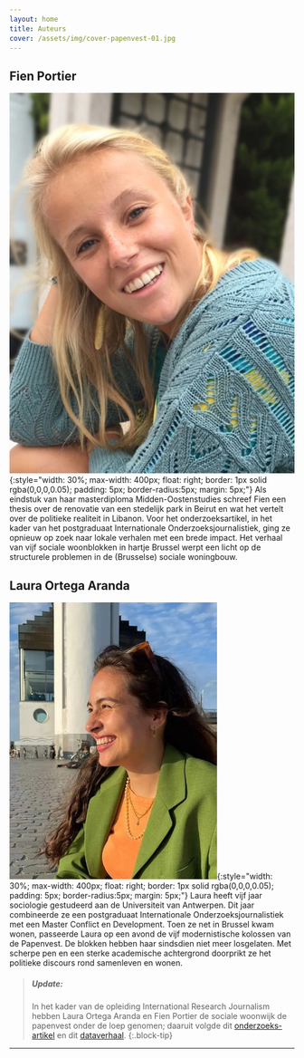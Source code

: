 ```yaml
---
layout: home
title: Auteurs
cover: /assets/img/cover-papenvest-01.jpg
---
```


## Fien Portier

<!-- the {:style= "..." } suffix to the image can be replaced with {:.media-embed} as soon as this PR is accepted: 
   | https://github.com/sighingnow/jekyll-gitbook/pull/92 in the remote theme we use.
    -->
![Fien Portier](/assets/img/fien-foto.jpeg){:style="width: 30%; max-width: 400px; float: right; border: 1px solid rgba(0,0,0,0.05); padding: 5px; border-radius:5px; margin: 5px;"} Als eindstuk van haar masterdiploma Midden-Oostenstudies schreef Fien een thesis over de renovatie van een stedelijk park in Beirut en wat het vertelt over de politieke realiteit in Libanon. Voor het onderzoeksartikel, in het kader van het postgraduaat Internationale Onderzoeksjournalistiek, ging ze opnieuw op zoek naar lokale verhalen met een brede impact. Het verhaal van vijf sociale woonblokken in hartje Brussel werpt een licht op de structurele problemen in de (Brusselse) sociale woningbouw.  





## Laura Ortega Aranda 

![Laura Ortega Aranda](/assets/img/laura-ortega-aranda-1.jpg){:style="width: 30%; max-width: 400px; float: right; border: 1px solid rgba(0,0,0,0.05); padding: 5px; border-radius:5px; margin: 5px;"} Laura heeft vijf jaar sociologie gestudeerd aan de Universiteit van Antwerpen. Dit jaar combineerde ze een postgraduaat Internationale Onderzoeksjournalistiek met een Master Conflict en Development. Toen ze net in Brussel kwam wonen, passeerde Laura op een avond de vijf modernistische kolossen van de Papenvest. De blokken hebben haar sindsdien niet meer losgelaten. Met scherpe pen en een sterke academische achtergrond doorprikt ze het politieke discours rond samenleven en wonen. 

> ##### Update: 
> In het kader van de opleiding International Research Journalism hebben Laura Ortega Aranda en Fien Portier de sociale woonwijk de papenvest onder de loep genomen; daaruit volgde dit [onderzoeks-artikel](/pages/2023-08-sociale-woningen) en dit [dataverhaal](/pages/2023-08-papenvest).
{:.block-tip}

----
